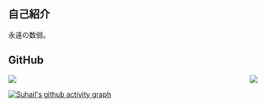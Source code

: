 ## 自己紹介
永遠の数弱。<br>

## GitHub
<a href="stat">
  <img src="https://github-readme-stats.vercel.app/api?username=rark7040&show_icons=true&theme=react&count_private=true&include_all_commits=true" align="right" />
  <img src="https://github-readme-stats.vercel.app/api/top-langs/?username=rark7040&layout=compact&theme=react" style="display: block; margin-left: auto; margin-right: 0;"/>
</a>

[![Suhail's github activity graph](https://activity-graph.herokuapp.com/graph?username=rark7040&theme=react-dark)](https://github.com/rark7040)
